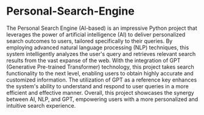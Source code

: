 # Personal-Search-Engine
The Personal Search Engine (AI-based) is an impressive Python project that leverages the power of artificial intelligence (AI) to deliver personalized search outcomes to users, tailored specifically to their queries. By employing advanced natural language processing (NLP) techniques, this system intelligently analyzes the user's query and retrieves relevant search results from the vast expanse of the web. With the integration of GPT (Generative Pre-trained Transformer) technology, this project takes search functionality to the next level, enabling users to obtain highly accurate and customized information. The utilization of GPT as a reference key enhances the system's ability to understand and respond to user queries in a more efficient and effective manner. Overall, this project showcases the synergy between AI, NLP, and GPT, empowering users with a more personalized and intuitive search experience.
